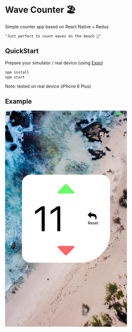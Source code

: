 # Wave Counter 🏖️
Simple counter app based on React Native + Redux
```
"Just perfect to count waves on the beach 🌊"
```

## QuickStart

Prepare your simulator / real device (using [Expo](https://expo.io/))

```
npm install
npm start
``` 
Note: tested on real device (iPhone 6 Plus)

## Example
<img width=400px src="./erreCount-screen.png">
